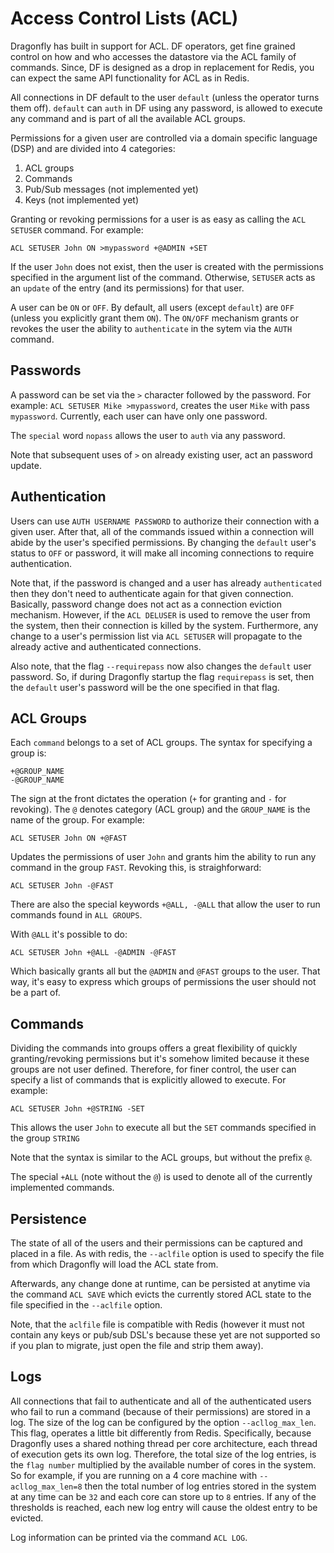 # Access Control Lists (ACL)

Dragonfly has built in support for ACL. DF operators, get fine grained control on how and who accesses the datastore via the ACL family of commands.
Since, DF is designed as a drop in replacement for Redis, you can expect the same API functionality for ACL as in Redis.

All connections in DF default to the user `default` (unless the operator turns them off). `default` can `auth` in DF using any password, is allowed to 
execute any command and is part of all the available ACL groups.

Permissions for a given user are controlled via a domain specific language (DSP) and are divided into 4 categories:

1. ACL groups
2. Commands
3. Pub/Sub messages (not implemented yet)
4. Keys (not implemented yet)

Granting or revoking permissions for a user is as easy as calling the `ACL SETUSER` command. For example:

```
ACL SETUSER John ON >mypassword +@ADMIN +SET
```

If the user `John` does not exist, then the user is created with the permissions specified in the argument list of the command. 
Otherwise, `SETUSER` acts as an `update` of the entry (and its permissions) for that user. 

A user can be `ON` or `OFF`. By default, all users (except `default`) are `OFF` (unless you explicitly grant them `ON`). The
`ON/OFF` mechanism grants or revokes the user the ability to `authenticate` in the sytem via the `AUTH` command.

## Passwords
A password can be set via the `>` character followed by the password. For example: `ACL SETUSER Mike >mypassword`, creates the user `Mike` with
pass `mypassword`. Currently, each user can have only one password.

The `special` word `nopass` allows the user to `auth` via any password.

Note that subsequent uses of `>` on already existing user, act an password update.

## Authentication

Users can use `AUTH USERNAME PASSWORD` to authorize their connection with a given user. After that, all of the commands issued within a connection
will abide by the user's specified permissions. By changing the `default` user's status to `OFF` or password, it will make all incoming connections
to require authentication.

Note that, if the password is changed and a user has already `authenticated` then they don't need to authenticate again for that given connection.
Basically, password change does not act as a connection eviction mechanism. However, if the `ACL DELUSER` is used to remove the user from the system,
then their connection is killed by the system. Furthermore, any change to a user's permission list via `ACL SETUSER` will propagate to the already
active and authenticated connections.

Also note, that the flag `--requirepass` now also changes the `default` user password. So, if during Dragonfly startup the flag `requirepass` is set,
then the `default` user's password will be the one specified in that flag.

## ACL Groups
Each `command` belongs to a set of ACL groups. The syntax for specifying a group is:

```
+@GROUP_NAME
-@GROUP_NAME
```

The sign at the front dictates the operation (`+` for granting and `-` for revoking). The `@` denotes category (ACL group) and
the `GROUP_NAME` is the name of the group. For example:

```
ACL SETUSER John ON +@FAST
```

Updates the permissions of user `John` and grants him the ability to run any command in the group `FAST`. Revoking this,
is straighforward:

```
ACL SETUSER John -@FAST
```

There are also the special keywords `+@ALL, -@ALL` that allow the user to run commands found in `ALL GROUPS`.

With `@ALL` it's possible to do:

```
ACL SETUSER John +@ALL -@ADMIN -@FAST
```

Which basically grants all but the `@ADMIN` and `@FAST` groups to the user. That way, it's easy to express which groups of permissions
the user should not be a part of.

## Commands

Dividing the commands into groups offers a great flexibility of quickly granting/revoking permissions but it's somehow limited because it 
these groups are not user defined. Therefore, for finer control, the user can specify a list of commands that is explicitly allowed to execute.
For example:

```
ACL SETUSER John +@STRING -SET
```

This allows the user `John` to execute all but the `SET` commands specified in the group `STRING`

Note that the syntax is similar to the ACL groups, but without the prefix `@`.

The special `+ALL` (note without the `@`) is used to denote all of the currently implemented commands.

## Persistence

The state of all of the users and their permissions can be captured and placed in a file. As with redis,
the `--aclfile` option is used to specify the file from which Dragonfly will load the ACL state from. 

Afterwards, any change done at runtime, can be persisted at anytime via the command `ACL SAVE` which 
evicts the currently stored ACL state to the file specified in the `--aclfile` option.

Note, that the `aclfile` file is compatible with Redis (however it must not contain any keys or 
pub/sub DSL's because these yet are not supported so if you plan to migrate, just open the file and strip them away).

## Logs

All connections that fail to authenticate and all of the authenticated users who fail to run a command (because 
of their permissions) are stored in a log. The size of the log can be configured by the option `--acllog_max_len`.
This flag, operates a little bit differently from Redis. Specifically, because Dragonfly uses a shared nothing thread per core architecture,
each thread of execution gets its own log. Therefore, the total size of the log entries, is the `flag number` multiplied
by the available number of cores in the system. So for example, if you are running on a 4 core machine with `--acllog_max_len=8`
then the total number of log entries stored in the system at any time can be `32` and each core can store up to `8` entries. 
If any of the thresholds is reached, each new log entry will cause the oldest entry to be evicted.

Log information can be printed via the command `ACL LOG`.
